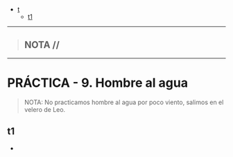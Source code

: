 - [t](#t)
  - [t1](#t1)


-----------------
> NOTA //  
> - 
--------------------
# PRÁCTICA - 9. Hombre al agua

> NOTA: No practicamos hombre al agua por poco viento, salimos en el velero de Leo.

## t1

 -  

